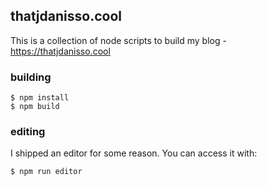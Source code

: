 ## thatjdanisso.cool

This is a collection of node scripts to build my blog - https://thatjdanisso.cool

### building

```
$ npm install
$ npm build
```

### editing

I shipped an editor for some reason. You can access it with:

```
$ npm run editor
```
